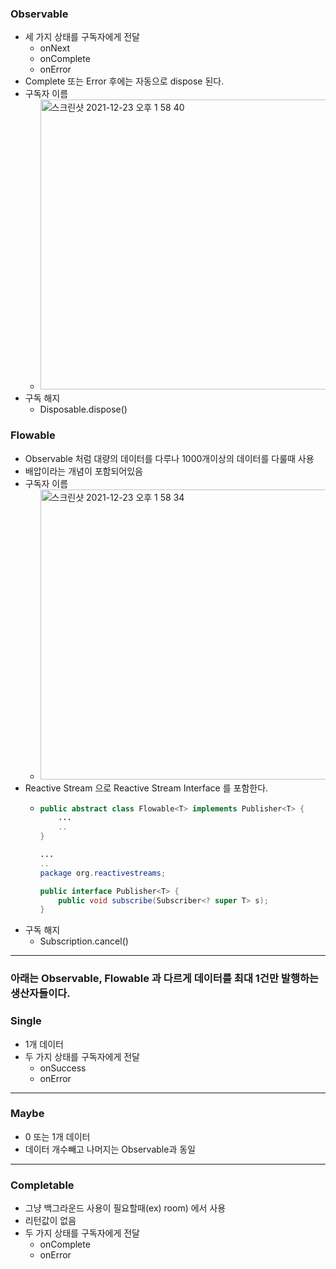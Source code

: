 ### Observable
* 세 가지 상태를 구독자에게 전달
  * onNext
  * onComplete
  * onError
* Complete 또는 Error 후에는 자동으로 dispose 된다. 
* 구독자 이름
  * <img width="464" alt="스크린샷 2021-12-23 오후 1 58 40" src="https://user-images.githubusercontent.com/51182964/147190266-43512d1b-5dc6-435f-a623-fa2d589dba1b.png">
* 구독 해지
  * Disposable.dispose()
### Flowable
* Observable 처럼 대량의 데이터를 다루나 1000개이상의 데이터를 다룰때 사용
* 배압이라는 개념이 포함되어있음
* 구독자 이름
  * <img width="464" alt="스크린샷 2021-12-23 오후 1 58 34" src="https://user-images.githubusercontent.com/51182964/147190282-69736a48-92e5-4a20-8ab5-c2bc6938490e.png">
* Reactive Stream 으로 Reactive Stream Interface 를 포함한다.
  * ```java
    public abstract class Flowable<T> implements Publisher<T> {
        ...
        ..
    }
    
    ...
    ..
    package org.reactivestreams;
    
    public interface Publisher<T> {
        public void subscribe(Subscriber<? super T> s);
    }
* 구독 해지
  * Subscription.cancel()
---
### 아래는 Observable, Flowable 과 다르게 데이터를 최대 1건만 발행하는 생산자들이다.
### Single
* 1개 데이터
* 두 가지 상태를 구독자에게 전달
  * onSuccess
  * onError
---
### Maybe
* 0 또는 1개 데이터
* 데이터 개수빼고 나머지는 Observable과 동일
---
### Completable
* 그냥 백그라운드 사용이 필요할때(ex) room) 에서 사용
* 리턴값이 없음
* 두 가지 상태를 구독자에게 전달
  * onComplete
  * onError
